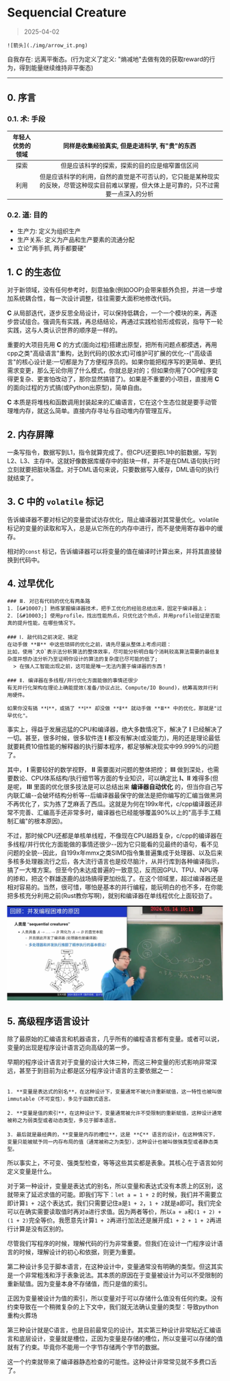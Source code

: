 # Sequencial Creature

> 2025-04-02


```admonish tip title="这是我送给世界的礼物"
![箭头](./img/arrow_it.png)

```

自我存在: 远离平衡态。(行为定义了定义: "熵减地"去做有效的获取reward的行为，得到能量继续维持非平衡态)

***

## 0. 序言

### 0.1. 术: 手段

| 年轻人优势的领域 | 同样是收集经验真实, 但是走进科学, 有"贵"的东西 | 
|:--------------:|:-------------:| 
|     探索       | 但是应该科学的探索，探索的目的应是缩窄置信区间  | 
|     利用       | 但是应该科学的利用，自然的直觉是不可否认的，它只能是某种现实的反映，尽管这种现实目前难以掌握，但大体上是可靠的，只不过需要一点深入的分析 |

### 0.2. 道: 目的
  - 生产力: 定义为组织生产
  - 生产关系: 定义为产品和生产要素的流通分配
  - 立论"两手抓, 两手都要硬"
  
## 1. **C** 的生态位
对于新领域，没有任何参考时，刻意抽象(例如OOP)会带来额外负担，并进一步增加系统耦合性，每一次设计调整，往往需要大面积地修改代码。  
  
**C** 从局部迭代，逐步反思全局设计，可以保持低耦合，一个一个模块的来，再逐步尝试组合。强调先有实践，再总结结论，再通过实践检验形成假说，指导下一轮实践，这与人类认识世界的顺序是一样的。  
  
重要的大项目先用 **C** 的方式(面向过程)搭建出原型，把所有问题点都摸透，再用cpp之类"高级语言"重构，达到代码的(胶水式)可维护可扩展的优化--("高级语言"的核心设计是:一切都是为了方便程序员的。如果你能把程序写的更简单、更抗需求变更，那么无论你用了什么模式，你就总是对的；但如果你用了OOP程序变得更复杂、更害怕改动了，那你显然搞错了)。如果是不重要的小项目，直接用 **C** 的面向过程的方式搞(或Python出原型)，简单自由。  
  
**C** 本质是将堆栈和函数调用封装起来的汇编语言，它在这个生态位就是要手动管理堆内存，就这么简单。直接内存寻址与自动堆内存管理互斥。  

## 2. 内存屏障
一条写指令，数据写到L1，指令就算完成了。但CPU还要把L1中的脏数据，写到L2、L3、主存中。这就好像数据库缓存中的脏块一样，并不是在DML语句执行时立刻就要把脏块落盘。对于DML语句来说，只要数据写入缓存，DML语句的执行就结束了。  

## 3. **C** 中的 `volatile` 标记
告诉编译器不要对标记的变量尝试访存优化，阻止编译器对其常量优化。volatile标记的变量的读取和写入，总是从它所在的内存中进行，而不是使用寄存器中的缓存。  
  
相对的`const` 标记，告诉编译器可以将变量的值在编译时计算出来，并将其直接替换到代码中。  

## 4. 过早优化

```admonish check title="如何码？"
### Ⅲ. 对已有代码的优化有两条路
1. [&#10007;] 熟练掌握编译器技术，把手工优化的经验总结出来，固定于编译器上；
2. [&#10003;] 使用profile，找出性能热点，只优化这个热点，并用profile验证是否能真的提升性能，在哪些情况下。

### Ⅰ. 敲代码之前决定、搞定
在动手做 **Ⅲ** 中这些琐碎的优化之前，请先尽量从整体上考虑问题：  
比如，使用`大O`表示法分析算法的整体效率，尽可能分析明白每个消耗较高算法需要的最低复杂度并想办法分析乃至证明你设计的算法的复杂度已尽可能的低了;  
  > 在强人工智能出现之前，这可能是唯一无法内置于编译器的东西！

### Ⅱ. 编译器在多线程/并行优化方面能做的事情还很少
有无并行化架构在理论上确能提效(准备/协议占比、Compute/IO Bound)，统筹高效并行利用硬件。
```

```admonish warning title="过早优化"
如果你没有搞 **Ⅰ**，或搞了 **Ⅰ** 却没做 **Ⅱ** 就动手做 **Ⅲ** 中的优化，那就是"过早优化"。  
```

事实上，得益于发展迅猛的CPU和编译器，绝大多数情况下，解决了 **Ⅰ** 已经解决了一切。甚至，很多时候，很多软件连 **Ⅰ** 都没有解决(或没能力)，用的还是理论最低就要耗费10倍性能的解释器的执行脚本程序，都足够解决现实中99.999%的问题了。  
  
其中， **Ⅰ** 需要较好的数学视野， **Ⅱ** 需要面对问题的整体把控； **Ⅲ** 做到深处，也需要数论、CPU体系结构/执行细节等方面的专业知识，可以确定比 **Ⅰ、Ⅱ** 难得多(但是呢， **Ⅲ** 里面的优化很多技法是可以总结出来 **编译器自动优化** 的，但当你自己写内联汇编--会破坏结构分析等--后编译器最保守的做法是把你编写的汇编当做黑洞不再优化了，实为拣了芝麻丢了西瓜。这就是为何在199x年代，c/cpp编译器还非常不完善、汇编高手还非常多时，编译器也已经能够覆盖90%以上的"高手手工精制汇编"的根本原因)。  
  
不过，那时候CPU还都是单核单线程，不像现在CPU越趋复杂，c/cpp的编译器在多线程/并行优化方面能做的事情还很少--因为它只能看的见最终的语句，看不见问题的全貌--因此，自199x年mmx之类SIMD指令集普遍集成于处理器、以及后来多核多处理器流行之后，各大流行语言也是绞尽脑汁，从并行库到各种编译指示，搞了一大堆方案。但至今仍未达成普遍的一致意见，反而因GPU、TPU、NPU等的掺和，把这个群雄逐鹿的战场搞得更加纷乱了。在这个领域里，超过编译器还是相对容易的。当然，很可惜，哪怕是基本的并行编程，能玩明白的也不多，在你能把多核充分利用之前(Rust教你写啊)，就别和编译器在单线程优化上面较劲了。

![AB](./img/AB.jpg)

## 5. 高级程序语言设计
除了最原始的汇编语言和机器语言，几乎所有的编程语言都有变量。或者可以说，变量的出现是程序设计语言迈向高级的第一步。  
  
早期的程序设计语言对于变量的设计大体三种，而这三种变量的形式影响非常深远，甚至于到目前为止都是区分程序设计语言的主要依据之一：  
  
```admonish check title="这三种变量的设计模式分别为："  
  
1. **变量是表达式的别名**，在这种设计下，变量通常不被允许重新赋值，这一特性也被叫做immutable（不可变性），多见于函数式语言。  
  
2. **变量是值的索引**，在这种设计下，变量通常被允许不受限制的重新赋值，这种设计通常被称之为弱类型或者动态类型，多见于脚本语言。  
  
3. 最后就是最经典的，**变量是内存的槽位**，这是 **C** 语言的设计，在这种情况下，变量只能被赋予同一内存布局的值（通常被称之为类型），这种设计也被叫做强类型或者静态类型。  
```

所以事实上，不可变、强类型检查，等等这些其实都是表象。其核心在于语言如何定义变量是什么。  
  
对于第一种设计，变量是表达式的别名，所以变量和表达式没有本质上的区别，这就带来了延迟求值的可能。即我们写下：`let a = 1 + 2` 的时候，我们并不需要立即计算`1 + 2`这个表达式，我们只需要记住a是`1 + 2`，`1 + 2`就是a即可。我们完全可以在确实需要读取值时再对a进行求值。因为两者等价，所以`a + a`和`(1 + 2) + (1 + 2)`完全等价。我愿意先计算`1 + 2`再进行加法还是展开成`1 + 2 + 1 + 2`再进行计算是没有区别的。  
  
尽管我们写程序的时候，理解代码的行为非常重要。但我们在设计一门程序设计语言的时候，理解设计的初心和依据，则更为重要。  
  
第二种设计多见于脚本语言，在这种设计中，变量通常没有明确的类型。但这其实是一个非常粗浅和浮于表象说法。其本质的原因在于变量被设计为可以不受限制的重新赋值。因为变量本身不存储值，而只是值的索引。  
  
正因为变量被设计为值的索引，所以变量对于可以存储什么值没有任何约束。没有约束导致在一个稍微复杂的上下文中，我们就无法确认变量的类型：导致python重构火葬场  
  
第三种设计就是C语言，也是目前最常见的设计。其实第三种设计非常贴近汇编语言和底层设计，变量就是槽位，正因为变量是存储的槽位，所以变量可以存储的值就有了约束。毕竟你不能用一个字节存储两个字节的数据。  
  
这一个约束就带来了编译器静态检查的可能性。这种设计非常常见就不多费口舌了。  
